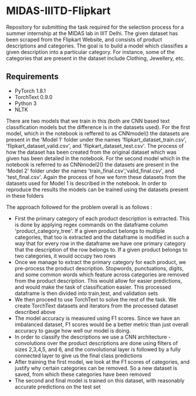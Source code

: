 # MIDAS-IIITD-Flipkart

Repository for submitting the task required for the selection process for a summer internship at the MIDAS lab in IIIT Delhi. The given dataset has been scraped from the Flipkart Website, and consists of product descriptions and categories. The goal is to build a model which classifies a given  description into a particular category. For instance, some of the categories that are present in the dataset include Clothing, Jewellery, etc.

## Requirements 

* PyTorch 1.8.1
* TorchText 0.9.0
* Python 3 
* NLTK 

There are two models that we train in this (both are CNN based text classification models but the difference is in the datasets used). 
For the first model, which in the notebook is reffered to as CNNmodel() the datasets are present in the 'Model 1' folder under the names 'flipkart_dataset_train.csv', 'flipkart_dataset_valid.csv', and 'flipkart_dataset_test.csv'. The process of how the dataset has been created from the original dataset which was given has been detailed in the notebook. 
For the second model which in the notebook is referred to as CNNmodel2() the datasets are present in the 'Model 2' folder under the names 'train_final.csv','valid_final.csv', and 'test_final.csv'. Again the process of how we form these datasets from the datasets used for Model 1 is described in the notebook. 
In order to reproduce the results the models can be trained using the datasets present in these folders


The approach followed for the problem overall is as follows :

  * First the primary category of each product description is extracted. This is done by applying regex commands on the dataframe column 'product_category_tree'. If a given product belongs to multiple categories, that too is extracted and the dataframe is modified in such a way that for every row in the dataframe we have one primary category that the description of the row belongs to. If a given product belongs to two categories, it would occupy two rows
  * Once we manage to extract the primary category for each product, we pre-process the product description. Stopwords, punctuations, digits, and some common words which feature across categories are removed from the product description. This would allow for easier predictions, and would make the task of classification easier. This processed dataframe is then divided into train,test, and validation sets
  * We then proceed to use TorchText to solve the rest of the task. We create TorchText datasets and iterators from the processed dataset described above
  * The model accuracy is measured using F1 scores. Since we have an imbalanced dataset, F1 scores would be a better metric than just overall accuracy to gauge how well our model is doing.
  * In order to classify the descriptions we use a CNN architecture - convolutions over the product descriptions are done using filters of sizes 2,3,4,5, and 6, and the convolutional layer is followed by a fully connected layer to give us the final class predictions 
  * After training the first model, we look at the F1 scores of categories, and justify why certain categories can be removed. So a new dataset is saved, from which these categories have been removed
  * The second and final model is trained on this dataset, with reasonably accurate predictions on the test set 
